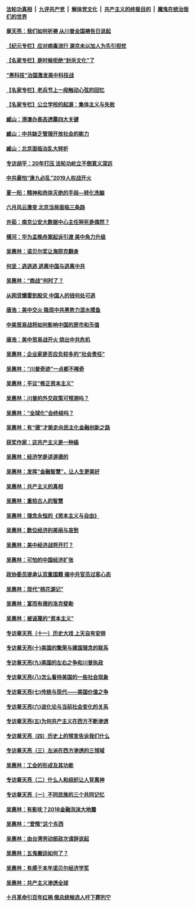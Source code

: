 ####  [法轮功真相](../../../../basic/blob/master/README.md?t=04050830) &nbsp;|&nbsp; [九评共产党](../../../../9ping.md/blob/master/README.md?t=04050830) &nbsp;|&nbsp; [解体党文化](../../../../jtdwh.md/blob/master/README.md?t=04050830)  &nbsp;|&nbsp; [共产主义的终极目的](../../../../gczydzjmd.md/blob/master/README.md?t=04050830) &nbsp;|&nbsp; [魔鬼在统治我们的世界](../../../../mgztzwmdsj.md/blob/master/README.md?t=04050830) 

#### [章天亮：我们如何祈祷 从川普全国祷告日说起](../pages/nsc423/n11944627.md?t=04050830) 

#### [【纪元专栏】应对病毒流行 渥京未以加人为先引担忧](../pages/nsc423/n11875714.md?t=04050830) 

#### [【名家专栏】是时候拒绝“封杀文化”了](../pages/nsc423/n11814093.md?t=04050830) 

#### [“黑科技”治国激发美中科技战](../pages/nsc423/n11638056.md?t=04050830) 

#### [【名家专栏】老兵节上一段触动心弦的回忆](../pages/nsc423/n11646016.md?t=04050830) 

#### [【名家专栏】公立学校的起源：集体主义与失败](../pages/nsc423/n11601833.md?t=04050830) 

#### [臧山：港澳办表态透露四大关键](../pages/nsc423/n11421628.md?t=04050830) 

#### [臧山：中共缺乏管理开放社会的能力](../pages/nsc423/n11407457.md?t=04050830) 

#### [臧山：北京面临治乱大转折](../pages/nsc423/n11406895.md?t=04050830) 

#### [专访胡平：20年打压 法轮功屹立不倒意义深远](../pages/nsc423/n11398800.md?t=04050830) 

#### [中共最怕“逢九必乱”2019人权战开火](../pages/nsc423/n11385248.md?t=04050830) 

#### [夏一阳：精神和肉体灭绝的手段—转化洗脑](../pages/nsc423/n11368250.md?t=04050830) 

#### [六月风云激变 北京当局面临三条路](../pages/nsc423/n11313668.md?t=04050830) 

#### [许茹：南京公安大数据中心主任猝死是偶然？](../pages/nsc423/n11064744.md?t=04050830) 

#### [横河：华为孟晚舟案起诉引渡 美中角力升级](../pages/nsc423/n11027230.md?t=04050830) 

#### [吴惠林：诺贝尔奖让海耶克翻身](../pages/nsc423/n10890049.md?t=04050830) 

#### [何坚：逃逃逃 逃离中国与逃离中共](../pages/nsc423/n10592891.md?t=04050830) 

#### [吴惠林：“商战”何时了？](../pages/nsc423/n10573558.md?t=04050830) 

#### [从网贷爆雷到股灾 中国人的钱何处可逃](../pages/nsc423/n10572800.md?t=04050830) 

#### [唐浩：美中交火 隐现中共黑势力混水摸鱼](../pages/nsc423/n10544040.md?t=04050830) 

#### [中美贸易战将如何影响中国的房市和币值](../pages/nsc423/n10543697.md?t=04050830) 

#### [唐浩：美中贸易战开火 烧出中共危机](../pages/nsc423/n10540126.md?t=04050830) 

#### [吴惠林：企业家是否应负较多的“社会责任”](../pages/nsc423/n10535022.md?t=04050830) 

#### [吴惠林：“川普奇迹”一点都不稀奇](../pages/nsc423/n10512808.md?t=04050830) 

#### [吴惠林：平议“修正资本主义”](../pages/nsc423/n10495724.md?t=04050830) 

#### [吴惠林：川普的外交政策可预测吗？](../pages/nsc423/n10462387.md?t=04050830) 

#### [吴惠林：“全球化”会终结吗？](../pages/nsc423/n10452838.md?t=04050830) 

#### [吴惠林：有“德”才能走向民主化金融创新之路](../pages/nsc423/n10432292.md?t=04050830) 

#### [获奖作家：这共产主义是一种癌](../pages/nsc423/n10431541.md?t=04050830) 

#### [吴惠林：经济学是讲道德的](../pages/nsc423/n10398014.md?t=04050830) 

#### [吴惠林：发挥“金融智慧”，让人生更美好](../pages/nsc423/n10375019.md?t=04050830) 

#### [吴惠林：共产主义的真相](../pages/nsc423/n10351394.md?t=04050830) 

#### [吴惠林：重拾古人的智慧](../pages/nsc423/n10337691.md?t=04050830) 

#### [吴惠林：理念永恒的《资本主义与自由》](../pages/nsc423/n10316274.md?t=04050830) 

#### [吴惠林：数位经济的美丽与哀愁](../pages/nsc423/n10292946.md?t=04050830) 

#### [吴惠林：美中经济战将开打？](../pages/nsc423/n10258825.md?t=04050830) 

#### [吴惠林：可怕的中国经济扩张](../pages/nsc423/n10219147.md?t=04050830) 

#### [政协委员提承认双重国籍 揭中共官员过客心态](../pages/nsc423/n10208809.md?t=04050830) 

#### [吴惠林：现代“桃花源记”](../pages/nsc423/n10185234.md?t=04050830) 

#### [吴惠林：富而有德的洛克斐勒](../pages/nsc423/n10142264.md?t=04050830) 

#### [吴惠林：被诬蔑的“资本主义”](../pages/nsc423/n10124816.md?t=04050830) 

#### [专访章天亮（十一）历史大戏 上天自有安排](../pages/nsc423/n10094905.md?t=04050830) 

#### [专访章天亮(十)美国的繁荣与建国理念的联系](../pages/nsc423/n10094899.md?t=04050830) 

#### [专访章天亮(九)美国的左右之争和川普执政](../pages/nsc423/n10094889.md?t=04050830) 

#### [专访章天亮(八)怎么看待美国的一些社会现象](../pages/nsc423/n10094857.md?t=04050830) 

#### [专访章天亮(七)传统与现代——美国价值之争](../pages/nsc423/n10093140.md?t=04050830) 

#### [专访章天亮(六)进化论与当前社会变化的关系](../pages/nsc423/n10092036.md?t=04050830) 

#### [专访章天亮(五)为何共产主义在西方不断渗透](../pages/nsc423/n10083620.md?t=04050830) 

#### [专访章天亮（四）历史上的预言告诉我们什么](../pages/nsc423/n10083606.md?t=04050830) 

#### [专访章天亮（三）左派在西方渗透的三领域](../pages/nsc423/n10081115.md?t=04050830) 

#### [吴惠林：工会的形成及其功能](../pages/nsc423/n10080633.md?t=04050830) 

#### [专访章天亮（二）什么人和组织让人背离神](../pages/nsc423/n10076637.md?t=04050830) 

#### [专访章天亮（一）不同民族的三个共同记忆](../pages/nsc423/n10074188.md?t=04050830) 

#### [吴惠林：有影呒？2018金融泡沫大地震](../pages/nsc423/n10040534.md?t=04050830) 

#### [吴惠林：“爱情”这个东西](../pages/nsc423/n10019423.md?t=04050830) 

#### [吴惠林：由台湾劳动部政次请辞说起](../pages/nsc423/n9979679.md?t=04050830) 

#### [吴惠林：五鬼搬运如何了？](../pages/nsc423/n9925338.md?t=04050830) 

#### [吴惠林：有感于本年诺贝尔经济学奖](../pages/nsc423/n9871883.md?t=04050830) 

#### [吴惠林：共产主义渗透全球](../pages/nsc423/n9812748.md?t=04050830) 

#### [十月革命引百年红祸 俄总统候选人吁下葬列宁](../pages/nsc423/n9810182.md?t=04050830) 

